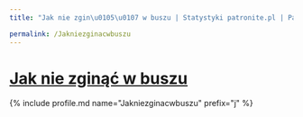 ```yaml
---
title: "Jak nie zgin\u0105\u0107 w buszu | Statystyki patronite.pl | Patromierz"

permalink: /Jakniezginacwbuszu
---
```


# [Jak nie zginąć w buszu](https://patronite.pl/Jakniezginacwbuszu)

{% include profile.md name="Jakniezginacwbuszu" prefix="j" %}
